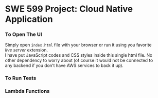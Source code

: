 # SWE 599 Project: Cloud Native Application

### To Open The UI
Simply open ` index.html ` file with your browser or run it using you favorite _live server_ extension.  
I have put JavaScript codes and CSS styles inside this single html file. No other dependency to worry about (of course it would not be connected to any backend if you don't have AWS services to back it up).  

### To Run Tests

### Lambda Functions
